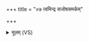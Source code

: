 +++
title = "०७ त्वमिन्द्र सजोषसमर्कम्"

+++
<details><summary>मूलम् (VS)</summary>

त्वमि॑न्द्र स॒जोष॑सम॒र्कं बि॑भर्षि बा॒ह्वोः।  
वज्रं॒ शिशा॑न॒ ओज॑सा ॥
</details>